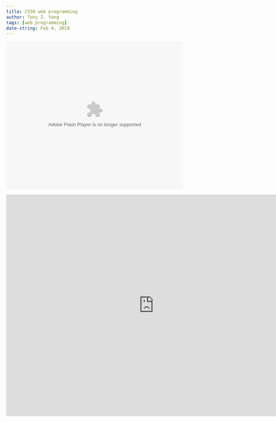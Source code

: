 ```yaml
---
title: CS50 web programming
author: Tony Z. Yang	
tags: [web programming]
date-string: Feb 4, 2019
---
```


<embed src="https://youtu.be/EOZDjqwvVG8?list=PLhQjrBD2T382hIW-IsOVuXP1uMzEvmcE5" 
width="480" height="400" 
type="application/x-shockwave-flash">
</embed>


<html>
 <body>
  <iframe src="https://www.youtube.com/watch?v=EOZDjqwvVG8&list=PLhQjrBD2T382hIW-IsOVuXP1uMzEvmcE5"
   width="800" height="600" frameborder="0" allowfullscreen></iframe>
 </body>
</html>
